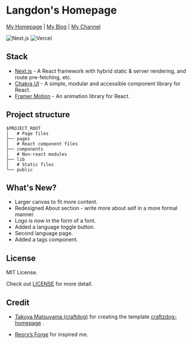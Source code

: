 # Langdon's Homepage

[My Homepage](https://langdon.one/) | [My Blog](https://blog.langdon.one/) | [My Channel](https://t.me/sapphe1r0s)

<img src="https://img.shields.io/badge/Next.js-black?style=flat&logo=next.js&logoColor=white" alt="Next.js" /> <img src="https://img.shields.io/badge/Vercel-black?style=flat&logo=Vercel&logoColor=white" alt="Vercel" />

## Stack

- [Next.js](https://nextjs.org/) - A React framework with hybrid static & server rendering, and route pre-fetching, etc.
- [Chakra UI](https://chakra-ui.com/) - A simple, modular and accessible component library for React.
- [Framer Motion](https://www.framer.com/motion/) - An animation library for React.

## Project structure

```
$PROJECT_ROOT
│   # Page files
├── pages
│   # React component files
├── components
│   # Non-react modules
├── lib
│   # Static files
└── public
```

## What's New?

- Larger canvas to fit more content.
- Redesigned About section - write more about self in a more formal manner.
- Logo is now in the form of a font.
- Added a language toggle button.
- Second language page.
- Added a tags component.

## License

MIT License.

Check out [LICENSE](./LICENSE) for more detail.

## Credit

- [Takuya Matsuyama (craftdog)](https://www.craftz.dog/) for creating the template [craftzdog-homepage](https://github.com/craftzdog/craftzdog-homepage) .

- [Reorx’s Forge](https://reorx.com/) for inspired me.
